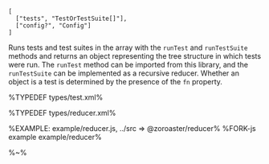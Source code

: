 ```## async reducer => TestSuiteLite
[
  ["tests", "TestOrTestSuite[]"],
  ["config?", "Config"]
]
```

Runs tests and test suites in the array with the `runTest` and `runTestSuite` methods and returns an object representing the tree structure in which tests were run. The `runTest` method can be imported from this library, and the `runTestSuite` can be implemented as a recursive reducer. Whether an object is a test is determined by the presence of the `fn` property.

%TYPEDEF types/test.xml%

%TYPEDEF types/reducer.xml%

%EXAMPLE: example/reducer.js, ../src => @zoroaster/reducer%
%FORK-js example example/reducer%

%~%

<!-- <type name="TestSuite" desc="The structure which will be passed to the `runTestSuite` method.">
  <prop string name="name">The name of the test suite.</prop>
  <prop type="Test[]" name="tests">The tests and test suites to reduce.</prop>
</type> -->